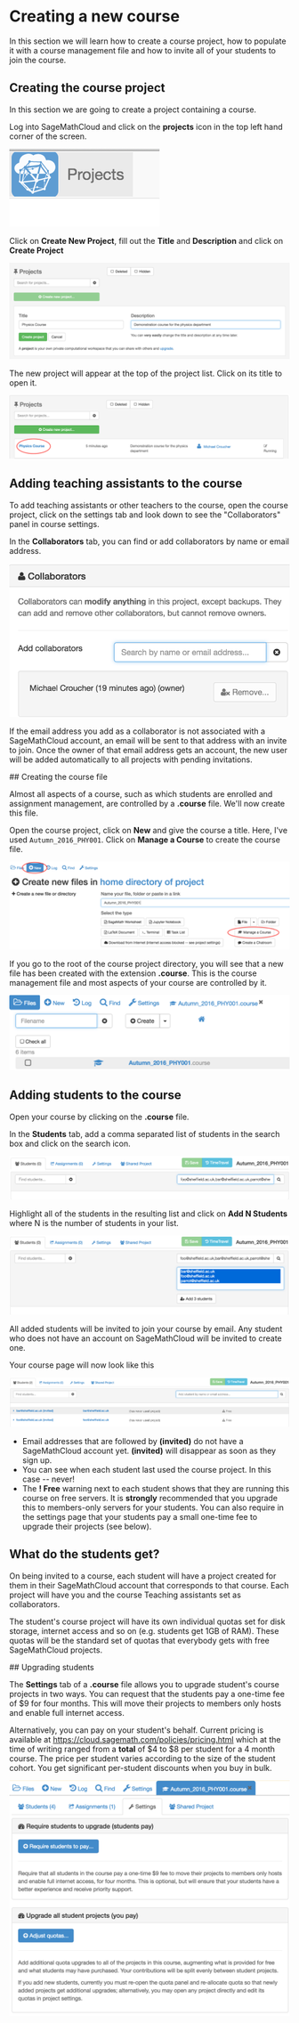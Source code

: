 # Creating a new course

In this section we will learn how to create a course project, how to populate it with a course management file and how to invite all of your students to join the course.

## Creating the course project

In this section we are going to create a project containing a course.

Log into SageMathCloud and click on the **projects** icon in the top left hand corner of the screen.

![Projects icon](./assets/projects.png)

Click on **Create New Project**, fill out the **Title** and **Description** and click on **Create Project**

![Create new course project](./assets/create_new_course_project.png )

The new project will appear at the top of the project list. Click on its  title to open it.

![Project list](assets/course_list.png)

## Adding teaching assistants to the course

To add teaching assistants or other teachers to the course, open the course project, click on the settings tab and look down to see the "Collaborators" panel in course settings.

In the **Collaborators** tab, you can find or add collaborators by name or email address.

![Add Collaborators](assets/collaborators.png)

If the email address you add as a collaborator is not associated with a SageMathCloud account, an email will be sent to that address with an invite to join.
Once the owner of that email address gets an account, the new user will be added automatically to all projects with pending invitations.

## Creating the course file

Almost all aspects of a course, such as which students are enrolled and assignment management, are controlled by a **.course** file. We'll now create this file.

Open the course project, click on **New** and give the course a title. Here, I've used `Autumn_2016_PHY001`. Click on **Manage a Course** to create the course file.

![New course](./assets/new_managecourse.png)

If you go to the root of the course project directory, you will see that a new file has been created with the extension **.course**. This is the course management file and most aspects of your course are controlled by it.

![Course file](assets/course_file.png)

## Adding students to the course

Open your course by clicking on the **.course** file.

In the **Students** tab, add a comma separated list of students in the search box and click on the search icon.

![Student list](./assets/student_list.png)

Highlight all of the students in the resulting list and click on **Add N Students** where N is the number of students in your list.

![Student list](./assets/student_list2.png)

All added students will be invited to join your course by email. Any student who does not have an account on SageMathCloud will be invited to create one.

Your course page will now look like this

![Student list](./assets/student_list3.png)

* Email addresses that are followed by **(invited)** do not have a SageMathCloud account yet. **(invited)** will disappear as soon as they sign up.
* You can see when each student last used the course project. In this case -- never!
* The **! Free** warning next to each student shows that they are running this course on free servers. It is **strongly** recommended that you upgrade this to members-only servers for your students.  You can also require in the settings page that your students pay a small one-time fee to upgrade their projects (see below).

## What do the students get?

On being invited to a course, each student will have a project created for them in their SageMathCloud account that corresponds to that course. Each project will have you and the course Teaching assistants set as collaborators.

The student's course project will have its own individual quotas set for disk storage, internet access and so on (e.g. students get 1GB of RAM). These quotas will be the standard set of quotas that everybody gets with free SageMathCloud projects.

## Upgrading students

The **Settings** tab of a **.course** file allows you to upgrade student's course projects in two ways.
You can request that the students pay a one-time fee of $9 for four months.
This will move their projects to members only hosts and enable full internet access.

Alternatively, you can pay on your student's behalf.
Current pricing is available at https://cloud.sagemath.com/policies/pricing.html which at the time of writing ranged from a **total** of $4 to $8 per student for a 4 month course.
The price per student varies according to the size of the student cohort. You get significant per-student discounts when you buy in bulk.

![Upgrading students](./assets/upgrading_students.png)

